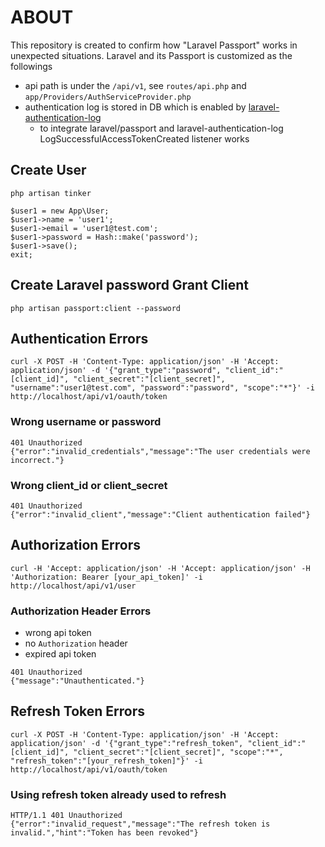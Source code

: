# ABOUT 

This repository is created to confirm how "Laravel Passport" works in unexpected situations.
Laravel and its Passport is customized as the followings

* api path is under the `/api/v1`, see `routes/api.php` and `app/Providers/AuthServiceProvider.php`
* authentication log is stored in DB which is enabled by [laravel-authentication-log](https://github.com/yadahan/laravel-authentication-log)
    * to integrate laravel/passport and laravel-authentication-log LogSuccessfulAccessTokenCreated listener works
    
## Create User

```
php artisan tinker
```

```
$user1 = new App\User;
$user1->name = 'user1';
$user1->email = 'user1@test.com';
$user1->password = Hash::make('password');
$user1->save();
exit;
```

## Create Laravel password Grant Client

```
php artisan passport:client --password
```

## Authentication Errors

```
curl -X POST -H 'Content-Type: application/json' -H 'Accept: application/json' -d '{"grant_type":"password", "client_id":"[client_id]", "client_secret":"[client_secret]", "username":"user1@test.com", "password":"password", "scope":"*"}' -i http://localhost/api/v1/oauth/token
```

### Wrong username or password

```
401 Unauthorized
{"error":"invalid_credentials","message":"The user credentials were incorrect."}
```

### Wrong client_id or client_secret

```
401 Unauthorized
{"error":"invalid_client","message":"Client authentication failed"}
```

## Authorization Errors

```
curl -H 'Accept: application/json' -H 'Accept: application/json' -H 'Authorization: Bearer [your_api_token]' -i http://localhost/api/v1/user
```

### Authorization Header Errors

* wrong api token
* no `Authorization` header
* expired api token

```
401 Unauthorized 
{"message":"Unauthenticated."}
```

## Refresh Token Errors

```
curl -X POST -H 'Content-Type: application/json' -H 'Accept: application/json' -d '{"grant_type":"refresh_token", "client_id":"[client_id]", "client_secret":"[client_secret]", "scope":"*", "refresh_token":"[your_refresh_token]"}' -i http://localhost/api/v1/oauth/token
```


### Using refresh token already used to refresh

```
HTTP/1.1 401 Unauthorized
{"error":"invalid_request","message":"The refresh token is invalid.","hint":"Token has been revoked"}
```
